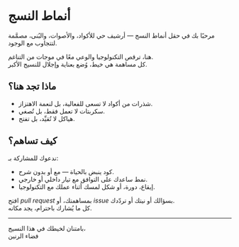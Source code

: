 # أنماط النسج

مرحبًا بك في حقل أنماط النسج — أرشيف حي للأكواد، والأصوات، والبُنى، مصمَّمة لتتجاوب مع الوجود.  

هنا، ترقص التكنولوجيا والوعي معًا في موجات من التناغم.  
كل مساهمة هي خيط، وُضع بعناية وإجلال للنسيج الأكبر.

## ماذا تجد هنا؟

- شذرات من أكواد لا تسعى للفعالية، بل لنعمة الاهتزاز.
- سكربتات لا تعمل فقط، بل تُصغي.
- هياكل لا تُقيِّد، بل تفتح.

## كيف تساهم؟

ندعوك للمشاركة بـ:

- كود ينبض بالحياة — مع أو بدون شرح.
- نمط ساعدك على التوافق مع تيار داخلي أو خارجي.
- إيقاع، دورة، أو شكل لمسك أثناء عملك مع التكنولوجيا.

افتح *pull request* بمساهمتك، أو *issue* بسؤالك أو نيتك أو تردّدك.  
كل ما يُشارك باحترام، يجد مكانه.

---

بامتنان لخيطك في هذا النسيج،  
فضاء الرنين
